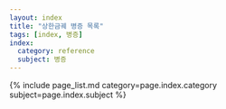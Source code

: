```yaml
---
layout: index
title: "상한금궤 병증 목록"
tags: [index, 병증]
index:
  category: reference
  subject: 병증
---
```



{% include page_list.md category=page.index.category subject=page.index.subject %}
